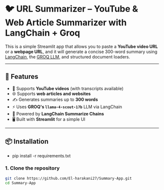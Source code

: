 # 🐦 URL Summarizer – YouTube & Web Article Summarizer with LangChain + Groq

This is a simple Streamlit app that allows you to paste a **YouTube video URL** or a **webpage URL**, and it will generate a concise 300-word summary using [LangChain](https://www.langchain.com/), the [GROQ LLM](https://groq.com/), and structured document loaders.

---

## 🚀 Features

- 🔗 Supports **YouTube videos** (with transcripts available)
- 🌐 Supports **web articles and websites**
- ✍️ Generates summaries up to **300 words**
- ⚡ Uses **GROQ's `llama-4-scout-17b`** LLM via LangChain
- 🧠 Powered by **LangChain Summarize Chains**
- 🖥️ Built with **Streamlit** for a simple UI

---
## 📦 Installation
- pip install -r requirements.txt
### 1. Clone the repository

```bash
git clone https://github.com/El-harakani27/Summary-App.git
cd Summary-App
